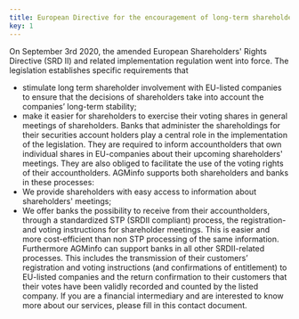 ```yaml
---
title: European Directive for the encouragement of long-term shareholder engagement
key: 1
---
```


On September 3rd 2020, the amended European Shareholders' Rights Directive (SRD II) and related implementation regulation went into force.
The legislation establishes specific requirements that
* stimulate long term shareholder involvement with EU-listed companies to ensure that the decisions of shareholders take into account the companies’ long-term stability;
* make it easier for shareholders to exercise their voting shares in general meetings of shareholders.
Banks that administer the shareholdings for their securities account holders play a central role in the implementation of the legislation. They are required to inform accountholders that own individual shares in EU-companies about their upcoming shareholders' meetings. They are also obliged to facilitate the use of the voting rights of their accountholders.
AGMinfo supports both shareholders and banks in these processes:
* We provide shareholders with easy access to information about shareholders' meetings;
* We offer banks the possibility to receive from their accountholders, through a standardized STP (SRDII compliant) process, the registration- and voting instructions for shareholder meetings. This is easier and more cost-efficient than non STP  processing of the same information.
Furthermore AGMinfo can support banks in all other SRDII-related processes. This includes the transmission of their customers’ registration and voting instructions (and confirmations of entitlement) to EU-listed companies and the return confirmation to their customers that their votes have been validly recorded and counted by the listed company.
If you are a financial intermediary and are interested to know more about our services, please fill in this contact document.
